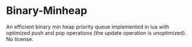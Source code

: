 # Binary-Minheap
An efficient binary min heap priority queue implemented in lua with optimized push and pop operations (the update operation is unoptimized). No license.
